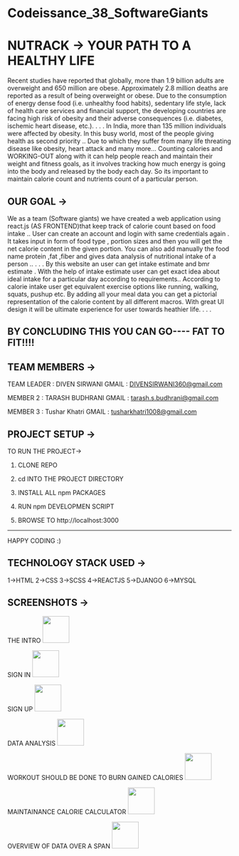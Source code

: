 # Codeissance_38_SoftwareGiants
# NUTRACK -> YOUR PATH TO A HEALTHY LIFE

Recent studies have reported that globally, more than 1.9 billion adults are overweight and 650 million are obese. Approximately 2.8 million deaths are reported as a result of being overweight or obese. 
Due to the consumption of energy dense food (i.e. unhealthy food habits), sedentary life style, lack of health care services and financial support, the developing countries are facing high risk of obesity and their adverse consequences (i.e. diabetes, ischemic heart disease, etc.). 
.
.
.
In India, more than 135 million individuals were affected by obesity. In this busy world, most of the people giving health as second priority .. Due to which they suffer from many life threating disease like obesity, heart attack and many more... 
Counting calories and WORKING-OUT along with it can help people reach and maintain their weight and fitness goals, as it involves tracking how much energy is going into the body and released by the body each day. 
So its important to maintain calorie count and nutrients count of a particular person. 

## OUR GOAL ->

We as a team (Software giants) we have created a web application using react.js (AS FRONTEND)that keep track of calorie count based on food intake ..
User can create an account and login with same credentials again .
It takes input in form of food type , portion sizes and then you will get the net calorie content in the given portion.
You can also add manually the food name protein ,fat ,fiber and gives data analysis of nutritional intake of a person .. 
.
.
.
By this website an user can get intake estimate and bmr estimate .
With the help of intake estimate user  can get exact idea about ideal intake for a particular day according to requirements..
According to calorie intake user get equivalent exercise options like running, walking, squats,  pushup etc.
By adding all your meal data you can get a pictorial representation of the calorie content by all different macros.
With great UI design it will be ultimate experience for user towards heathier life.
.
.
.

BY CONCLUDING THIS YOU CAN GO----  FAT TO FIT!!!!
----------------------------------------------------------------


## TEAM MEMBERS ->

TEAM LEADER : DIVEN SIRWANI
GMAIL : DIVENSIRWANI360@gmail.com

MEMBER 2 : TARASH BUDHRANI
GMAIL : tarash.s.budhrani@gmail.com

MEMBER 3 : Tushar Khatri
GMAIL : tusharkhatri1008@gmail.com


## PROJECT SETUP ->

TO RUN THE PROJECT->

1) CLONE REPO

2) cd INTO THE PROJECT DIRECTORY

3) INSTALL ALL npm PACKAGES

4) RUN npm DEVELOPMEN SCRIPT

5) BROWSE TO http://localhost:3000

----------------------------------------------------------------

HAPPY CODING :)

## TECHNOLOGY STACK USED ->

1->HTML
2->CSS
3->SCSS
4->REACTJS
5->DJANGO
6->MYSQL

## SCREENSHOTS ->

THE INTRO
<img src="![image](https://user-images.githubusercontent.com/89686615/192068965-401300c7-f05e-412b-b799-46ec5310f341.png)" height="60" width="60" >

SIGN IN
<img src="![image](https://user-images.githubusercontent.com/89686615/192068990-2c9ff9d0-fb53-4d5a-be96-03d0bff948fc.png)" height="60" width="60" >

SIGN UP
<img src="![image](https://user-images.githubusercontent.com/89686615/192069011-ac378f9c-23b4-45e6-bd77-462b82c528ea.png)" height="60" width="60" >

DATA ANALYSIS
<img src="![image](https://user-images.githubusercontent.com/89686615/192069033-3fbb5a31-65e5-4963-9494-cd59f599de63.png)" height="60" width="60" >

WORKOUT SHOULD BE DONE TO BURN GAINED CALORIES
<img src="![image](https://user-images.githubusercontent.com/89686615/192069066-07edbdb2-c6c5-4e39-b1b9-ec83f1a86c90.png)" height="60" width="60" >

MAINTAINANCE CALORIE CALCULATOR
<img src="![image](https://user-images.githubusercontent.com/89686615/192069088-8f6f8556-1a6b-4142-ae79-58d026501fa4.png)" height="60" width="60" >

OVERVIEW OF DATA OVER A SPAN
<img src="![image](https://user-images.githubusercontent.com/89686615/192069113-d4a172b1-694d-41c0-b6d0-896216bd954c.png)" height="60" width="60" >
